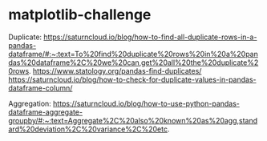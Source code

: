 # matplotlib-challenge

Duplicate: https://saturncloud.io/blog/how-to-find-all-duplicate-rows-in-a-pandas-dataframe/#:~:text=To%20find%20duplicate%20rows%20in%20a%20pandas%20dataframe%2C%20we%20can,get%20all%20the%20duplicate%20rows.
    https://www.statology.org/pandas-find-duplicates/
    https://saturncloud.io/blog/how-to-check-for-duplicate-values-in-pandas-dataframe-column/

Aggregation: https://saturncloud.io/blog/how-to-use-python-pandas-dataframe-aggregate-groupby/#:~:text=Aggregate%2C%20also%20known%20as%20agg,standard%20deviation%2C%20variance%2C%20etc.
